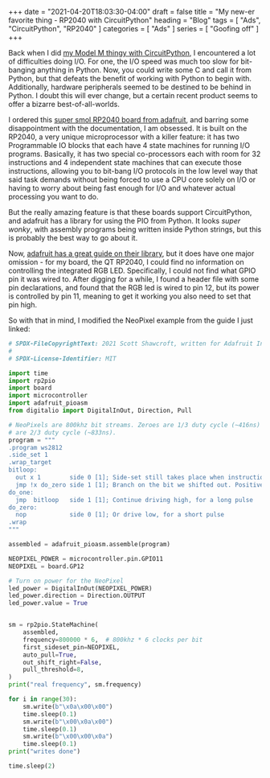 +++
date = "2021-04-20T18:03:30-04:00"
draft = false
title = "My new-er favorite thing - RP2040 with CircuitPython"
heading = "Blog"
tags = [ "Ads", "CircuitPython", "RP2040" ]
categories = [ "Ads" ]
series = [ "Goofing off" ]
+++

Back when I did [my Model M thingy with CircuitPython](https://johnwesthoff.com/projects/keyboard-2-circuitpython/), I encountered 
a lot of difficulties doing I/O. For one, the I/O speed was much too slow for bit-banging anything in Python. Now, you
could write some C and call it from Python, but that defeats the benefit of working with Python to begin with. Additionally,
hardware peripherals seemed to be destined to be behind in Python. I doubt this will ever change, but a certain recent product
seems to offer a bizarre best-of-all-worlds.


I ordered this [super smol RP2040 board from adafruit](https://www.adafruit.com/product/4900), and barring some disappointment
with the documentation, I am obsessed. It is built on the RP2040, a very unique microprocessor with a killer feature: 
it has two Programmable IO blocks that each have 4 state machines for running I/O programs. Basically, it has two special
co-processors each with room for 32 instructions and 4 independent state machines that can execute those instructions,
allowing you to bit-bang I/O protocols in the low level way that said task demands without being forced to use a CPU
core solely on I/O or having to worry about being fast enough for I/O and whatever actual processing you want to do.

But the really amazing feature is that these boards support CircuitPython, and adafruit has a library
for using the PIO from Python. It looks _super wonky_, with assembly programs being written inside
Python strings, but this is probably the best way to go about it. 

Now, [adafruit has a great guide on their library](https://learn.adafruit.com/intro-to-rp2040-pio-with-circuitpython), but
it does have one major omission - for my board, the QT RP2040, I could find no information on controlling the integrated RGB
LED. Specifically, I could not find what GPIO pin it was wired to. After digging for a while, I found a header file with
some pin declarations, and found that the RGB led is wired to pin 12, but its power is controlled by pin 11, meaning to get it working
you also need to set that pin high.

So with that in mind, I modified the NeoPixel example from the guide I just linked:
```python
# SPDX-FileCopyrightText: 2021 Scott Shawcroft, written for Adafruit Industries
#
# SPDX-License-Identifier: MIT

import time
import rp2pio
import board
import microcontroller
import adafruit_pioasm
from digitalio import DigitalInOut, Direction, Pull

# NeoPixels are 800khz bit streams. Zeroes are 1/3 duty cycle (~416ns) and ones
# are 2/3 duty cycle (~833ns).
program = """
.program ws2812
.side_set 1
.wrap_target
bitloop:
  out x 1        side 0 [1]; Side-set still takes place when instruction stalls
  jmp !x do_zero side 1 [1]; Branch on the bit we shifted out. Positive pulse
do_one:
  jmp  bitloop   side 1 [1]; Continue driving high, for a long pulse
do_zero:
  nop            side 0 [1]; Or drive low, for a short pulse
.wrap
"""

assembled = adafruit_pioasm.assemble(program)

NEOPIXEL_POWER = microcontroller.pin.GPIO11
NEOPIXEL = board.GP12

# Turn on power for the NeoPixel
led_power = DigitalInOut(NEOPIXEL_POWER)
led_power.direction = Direction.OUTPUT
led_power.value = True


sm = rp2pio.StateMachine(
    assembled,
    frequency=800000 * 6,  # 800khz * 6 clocks per bit
    first_sideset_pin=NEOPIXEL,
    auto_pull=True,
    out_shift_right=False,
    pull_threshold=8,
)
print("real frequency", sm.frequency)

for i in range(30):
    sm.write(b"\x0a\x00\x00")
    time.sleep(0.1)
    sm.write(b"\x00\x0a\x00")
    time.sleep(0.1)
    sm.write(b"\x00\x00\x0a")
    time.sleep(0.1)
print("writes done")

time.sleep(2)
```
